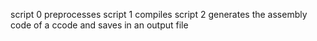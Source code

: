 script 0 preprocesses
script 1 compiles
script 2 generates the assembly code of a ccode and saves in an output file
